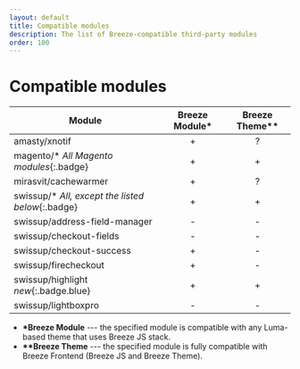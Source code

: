 ```yaml
---
layout: default
title: Compatible modules
description: The list of Breeze-compatible third-party modules
order: 100
---
```


# Compatible modules

Module                        | Breeze Module*  | Breeze Theme**
------------------------------|:---------------:|:------------:
amasty/xnotif                 | +               | ?
magento/\* *All Magento modules*{:.badge} | +   | +
mirasvit/cachewarmer          | +               | ?
swissup/\* *All, except the listed below*{:.badge} | +     | +
swissup/address-field-manager | -               | -
swissup/checkout-fields       | -               | -
swissup/checkout-success      | +               | -
swissup/firecheckout          | +               | -
swissup/highlight *new*{:.badge.blue} | +       | +
swissup/lightboxpro           | -               | -

 -  **\*Breeze Module** --- the specified module is compatible with any
    Luma-based theme that uses Breeze JS stack.
 -  **\*\*Breeze Theme** --- the specified module is fully compatible with
    Breeze Frontend (Breeze JS and Breeze Theme).

